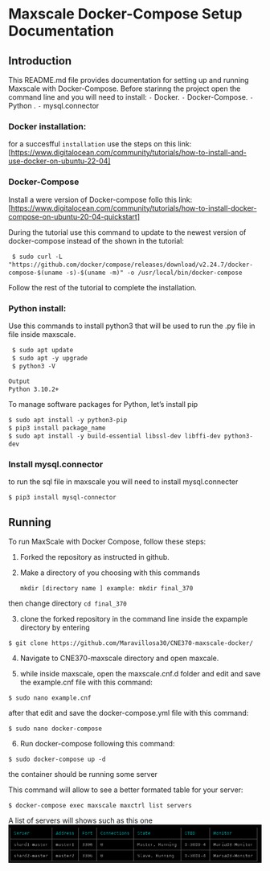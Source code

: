 # Maxscale Docker-Compose Setup Documentation

## Introduction

This README.md file provides documentation for setting up and running Maxscale with Docker-Compose. 
Before starinng the project open the command line and you will need to install:
`-`  Docker. 
`-` Docker-Compose.
`-` Python . 
`-` mysql.connector

### Docker installation:
for a succesfful `installation` use the steps on this link: 
[https://www.digitalocean.com/community/tutorials/how-to-install-and-use-docker-on-ubuntu-22-04]

### Docker-Compose
Install a were version of Docker-compose follo this link:
[https://www.digitalocean.com/community/tutorials/how-to-install-docker-compose-on-ubuntu-20-04-quickstart]

During the tutorial use this command to update to the newest version of docker-compose instead of the shown in the tutorial:

```
 $ sudo curl -L "https://github.com/docker/compose/releases/download/v2.24.7/docker-compose-$(uname -s)-$(uname -m)" -o /usr/local/bin/docker-compose
```
Follow the rest of the tutorial to complete the installation. 


### Python install:
Use this commands to install python3 that will be used to run the .py file in file inside maxscale.
```
 $ sudo apt update
 $ sudo apt -y upgrade
 $ python3 -V
```

```
Output
Python 3.10.2+
```
To manage software packages for Python, let’s install pip
```
$ sudo apt install -y python3-pip
$ pip3 install package_name
$ sudo apt install -y build-essential libssl-dev libffi-dev python3-dev
```

### Install mysql.connector
to run the sql file in maxscale you will need to install mysql.connecter
```
$ pip3 install mysql-connector
```

## Running 

To run MaxScale with Docker Compose, follow these steps:

1. Forked the repository as instructed in github.
2. Make a directory  of you choosing with this commands

   ```
   mkdir [directory name ] example: mkdir final_370
   
   ```
then change directory 
  ``
  cd final_370 
  ``

3. clone the forked repository in the command line inside the expample directory by entering
 
```
$ git clone https://github.com/Maravillosa30/CNE370-maxscale-docker/
```

4.  Navigate to CNE370-maxscale directory and open maxcale.

5. while inside maxscale, open the maxscale.cnf.d folder and edit and save  the example.cnf file with this command:
  ```
  $ sudo nano example.cnf
  ```

after that edit and save the docker-compose.yml file with this command:
  ```
  $ sudo nano docker-compose
  ```

6. Run docker-compose following this command:

``` 
$ sudo docker-compose up -d
```

the container should be running some server

This command will allow to see a better formated table for your server:

```
$ docker-compose exec maxscale maxctrl list servers
```

A list of servers will shows such as this one 
![alt text](https://github.com/Maravillosa30/CNE370-maxscale-docker/blob/master/Serversimage.png)







 

